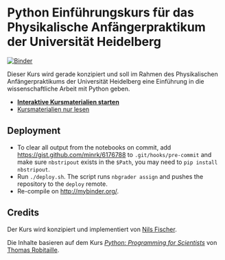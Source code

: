 # Python Einführungskurs für das Physikalische Anfängerpraktikum der Universität Heidelberg

[![Binder](http://mybinder.org/badge.svg)](http://mybinder.org/repo/uhd-pap/course-deploy)

Dieser Kurs wird gerade konzipiert und soll im Rahmen des Physikalischen Anfängerpraktikums der Universität Heidelberg eine Einführung in die wissenschaftliche Arbeit mit Python geben.

- [**Interaktive Kursmaterialien starten**](http://mybinder.org/repo/uhd-pap/course-deploy)
- [Kursmaterialien nur lesen](http://nbviewer.jupyter.org/github/uhd-pap/course/blob/master/index.ipynb)


## Deployment

- To clear all output from the notebooks on commit, add https://gist.github.com/minrk/6176788 to `.git/hooks/pre-commit` and make sure `nbstripout` exists in the `$Path`, you may need to `pip install nbstripout`.
- Run `./deploy.sh`. The script runs `nbgrader assign` and pushes the repository to the `deploy` remote.
- Re-compile on http://mybinder.org/.


## Credits

Der Kurs wird konzipiert und implementiert von [Nils Fischer](http://github.com/knly).

Die Inhalte basieren auf dem Kurs [_Python: Programming for Scientists_](https://github.com/astrofrog/py4sci) von [Thomas Robitaille](http://www2.mpia-hd.mpg.de/~robitaille/).
